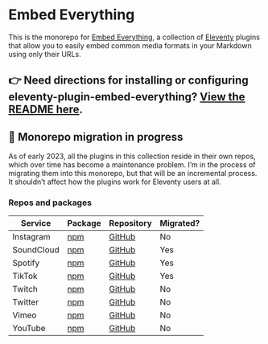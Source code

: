 # Embed Everything

This is the monorepo for [Embed Everything](https://gfscott.com/embed-everything), a collection of [Eleventy](https://www.11ty.dev) plugins that allow you to easily embed common media formats in your Markdown using only their URLs.

## 👉 Need directions for installing or configuring eleventy-plugin-embed-everything? [View the README here](/packages/everything/).

## 🚧 Monorepo migration in progress

As of early 2023, all the plugins in this collection reside in their own repos, which over time has become a maintenance problem. I’m in the process of migrating them into this monorepo, but that will be an incremental process. It shouldn’t affect how the plugins work for Eleventy users at all.

### Repos and packages

Service | Package | Repository | Migrated?
------- | ------- | ---------- | ---------
Instagram   | [npm](https://www.npmjs.com/package/eleventy-plugin-embed-instagram)  | [GitHub](https://github.com/gfscott/eleventy-plugin-embed-instagram)  | No
SoundCloud  | [npm](https://www.npmjs.com/package/eleventy-plugin-embed-soundcloud) | [GitHub](https://github.com/gfscott/eleventy-plugin-embed-everything/packages/soundcloud) | Yes
Spotify     | [npm](https://www.npmjs.com/package/eleventy-plugin-embed-spotify)    | [GitHub](https://github.com/gfscott/eleventy-plugin-embed-everything/packages/spotify)    | Yes
TikTok      | [npm](https://www.npmjs.com/package/eleventy-plugin-embed-tiktok)     | [GitHub](https://github.com/gfscott/eleventy-plugin-embed-everything/tree/packages/tiktok)     | Yes 
Twitch      | [npm](https://www.npmjs.com/package/eleventy-plugin-embed-twitch)     | [GitHub](https://github.com/gfscott/eleventy-plugin-embed-twitch)     | No
Twitter     | [npm](https://www.npmjs.com/package/eleventy-plugin-embed-twitter)    | [GitHub](https://github.com/gfscott/eleventy-plugin-embed-twitter)    | No
Vimeo       | [npm](https://www.npmjs.com/package/eleventy-plugin-vimeo-embed)      | [GitHub](https://github.com/gfscott/eleventy-plugin-vimeo-embed)      | No
YouTube     | [npm](https://www.npmjs.com/package/eleventy-plugin-youtube-embed)    | [GitHub](https://github.com/gfscott/eleventy-plugin-youtube-embed)    | No